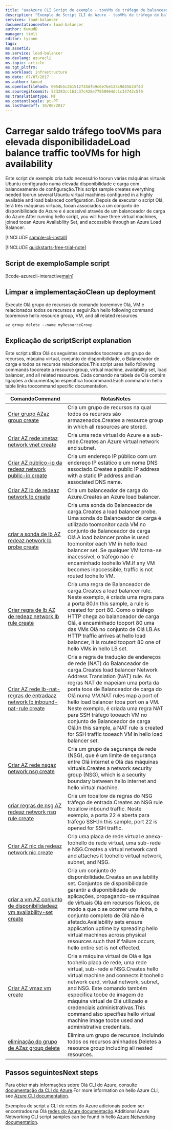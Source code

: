 ```yaml
---
title: "aaaAzure CLI Script de exemplo - tooVMs de tráfego de balanceamento de carga para elevada disponibilidade | Microsoft Docs"
description: "Exemplo de Script CLI do Azure - tooVMs de tráfego de balanceamento de carga para elevada disponibilidade"
services: load-balancer
documentationcenter: load-balancer
author: KumudD
manager: timlt
editor: tysonn
tags: 
ms.assetid: 
ms.service: load-balancer
ms.devlang: azurecli
ms.topic: article
ms.tgt_pltfrm: 
ms.workload: infrastructure
ms.date: 07/07/2017
ms.author: kumud
ms.openlocfilehash: 0954b5c261512724dfb9c6e7be123c9d45624f4d
ms.sourcegitcommit: 523283cc1b3c37c428e77850964dc1c33742c5f0
ms.translationtype: MT
ms.contentlocale: pt-PT
ms.lasthandoff: 10/06/2017
---
```

# <a name="load-balance-traffic-toovms-for-high-availability"></a><span data-ttu-id="df757-103">Carregar saldo tráfego tooVMs para elevada disponibilidade</span><span class="sxs-lookup"><span data-stu-id="df757-103">Load balance traffic tooVMs for high availability</span></span>

<span data-ttu-id="df757-104">Este script de exemplo cria tudo necessário toorun várias máquinas virtuais Ubuntu configurado numa elevada disponibilidade e carga com balanceamento de configuração.</span><span class="sxs-lookup"><span data-stu-id="df757-104">This script sample creates everything needed toorun several Ubuntu virtual machines configured in a highly available and load balanced configuration.</span></span> <span data-ttu-id="df757-105">Depois de executar o script Olá, terá três máquinas virtuais, tooan associados a um conjunto de disponibilidade do Azure e é acessível através de um balanceador de carga do Azure.</span><span class="sxs-lookup"><span data-stu-id="df757-105">After running hello script, you will have three virtual machines, joined tooan Azure Availability Set, and accessible through an Azure Load Balancer.</span></span> 

[!INCLUDE [sample-cli-install](../../../includes/sample-cli-install.md)]

[!INCLUDE [quickstarts-free-trial-note](../../../includes/quickstarts-free-trial-note.md)]

## <a name="sample-script"></a><span data-ttu-id="df757-106">Script de exemplo</span><span class="sxs-lookup"><span data-stu-id="df757-106">Sample script</span></span>

[!code-azurecli-interactive[main](../../../cli_scripts/virtual-machine/create-vm-nlb/create-vm-nlb.sh "Quick Create VM")]

## <a name="clean-up-deployment"></a><span data-ttu-id="df757-107">Limpar a implementação</span><span class="sxs-lookup"><span data-stu-id="df757-107">Clean up deployment</span></span> 

<span data-ttu-id="df757-108">Execute Olá grupo de recursos do comando tooremove Olá, VM e relacionados todos os recursos a seguir.</span><span class="sxs-lookup"><span data-stu-id="df757-108">Run hello following command tooremove hello resource group, VM, and all related resources.</span></span>

```azurecli
az group delete --name myResourceGroup
```

## <a name="script-explanation"></a><span data-ttu-id="df757-109">Explicação de script</span><span class="sxs-lookup"><span data-stu-id="df757-109">Script explanation</span></span>

<span data-ttu-id="df757-110">Este script utiliza Olá os seguintes comandos toocreate um grupo de recursos, máquina virtual, conjunto de disponibilidade, o Balanceador de carga e todos os recursos relacionados.</span><span class="sxs-lookup"><span data-stu-id="df757-110">This script uses hello following commands toocreate a resource group, virtual machine, availability set, load balancer, and all related resources.</span></span> <span data-ttu-id="df757-111">Cada comando na tabela de Olá contém ligações a documentação específica toocommand.</span><span class="sxs-lookup"><span data-stu-id="df757-111">Each command in hello table links toocommand specific documentation.</span></span>

| <span data-ttu-id="df757-112">Comando</span><span class="sxs-lookup"><span data-stu-id="df757-112">Command</span></span> | <span data-ttu-id="df757-113">Notas</span><span class="sxs-lookup"><span data-stu-id="df757-113">Notes</span></span> |
|---|---|
| [<span data-ttu-id="df757-114">Criar grupo AZ</span><span class="sxs-lookup"><span data-stu-id="df757-114">az group create</span></span>](https://docs.microsoft.com/cli/azure/group#create) | <span data-ttu-id="df757-115">Cria um grupo de recursos na qual todos os recursos são armazenados.</span><span class="sxs-lookup"><span data-stu-id="df757-115">Creates a resource group in which all resources are stored.</span></span> |
| [<span data-ttu-id="df757-116">Criar AZ rede vnet</span><span class="sxs-lookup"><span data-stu-id="df757-116">az network vnet create</span></span>](https://docs.microsoft.com/cli/azure/network/vnet#create) | <span data-ttu-id="df757-117">Cria uma rede virtual do Azure e a sub-rede.</span><span class="sxs-lookup"><span data-stu-id="df757-117">Creates an Azure virtual network and subnet.</span></span> |
| [<span data-ttu-id="df757-118">Criar AZ público-ip da rede</span><span class="sxs-lookup"><span data-stu-id="df757-118">az network public-ip create</span></span>](https://docs.microsoft.com/cli/azure/network/public-ip#create) | <span data-ttu-id="df757-119">Cria um endereço IP público com um endereço IP estático e um nome DNS associado.</span><span class="sxs-lookup"><span data-stu-id="df757-119">Creates a public IP address with a static IP address and an associated DNS name.</span></span> |
| [<span data-ttu-id="df757-120">Criar AZ lb de rede</span><span class="sxs-lookup"><span data-stu-id="df757-120">az network lb create</span></span>](https://docs.microsoft.com/cli/azure/network/lb#create) | <span data-ttu-id="df757-121">Cria um balanceador de carga do Azure.</span><span class="sxs-lookup"><span data-stu-id="df757-121">Creates an Azure load balancer.</span></span> |
| [<span data-ttu-id="df757-122">criar a sonda de lb AZ rede</span><span class="sxs-lookup"><span data-stu-id="df757-122">az network lb probe create</span></span>](https://docs.microsoft.com/cli/azure/network/lb/probe#create) | <span data-ttu-id="df757-123">Cria uma sonda do Balanceador de carga.</span><span class="sxs-lookup"><span data-stu-id="df757-123">Creates a load balancer probe.</span></span> <span data-ttu-id="df757-124">Uma sonda do Balanceador de carga é utilizado toomonitor cada VM no conjunto de Balanceador de carga Olá.</span><span class="sxs-lookup"><span data-stu-id="df757-124">A load balancer probe is used toomonitor each VM in hello load balancer set.</span></span> <span data-ttu-id="df757-125">Se qualquer VM torna-se inacessível, o tráfego não é encaminhado toohello VM.</span><span class="sxs-lookup"><span data-stu-id="df757-125">If any VM becomes inaccessible, traffic is not routed toohello VM.</span></span> |
| [<span data-ttu-id="df757-126">Criar regra de lb AZ de rede</span><span class="sxs-lookup"><span data-stu-id="df757-126">az network lb rule create</span></span>](https://docs.microsoft.com/cli/azure/network/lb/rule#create) | <span data-ttu-id="df757-127">Cria uma regra de Balanceador de carga.</span><span class="sxs-lookup"><span data-stu-id="df757-127">Creates a load balancer rule.</span></span> <span data-ttu-id="df757-128">Neste exemplo, é criada uma regra para a porta 80.</span><span class="sxs-lookup"><span data-stu-id="df757-128">In this sample, a rule is created for port 80.</span></span> <span data-ttu-id="df757-129">Como o tráfego HTTP chega ao balanceador de carga Olá, é encaminhado tooport 80 uma das VMs Olá no conjunto de Olá LB.</span><span class="sxs-lookup"><span data-stu-id="df757-129">As HTTP traffic arrives at hello load balancer, it is routed tooport 80 one of hello VMs in hello LB set.</span></span> |
| [<span data-ttu-id="df757-130">Criar AZ rede lb-nat-regras de entrada</span><span class="sxs-lookup"><span data-stu-id="df757-130">az network lb inbound-nat-rule create</span></span>](https://docs.microsoft.com/cli/azure/network/lb/inbound-nat-rule#create) | <span data-ttu-id="df757-131">Cria a regra de tradução de endereços de rede (NAT) do Balanceador de carga.</span><span class="sxs-lookup"><span data-stu-id="df757-131">Creates load balancer Network Address Translation (NAT) rule.</span></span>  <span data-ttu-id="df757-132">As regras NAT de mapeiam uma porta da porta tooa de Balanceador de carga do Olá numa VM.</span><span class="sxs-lookup"><span data-stu-id="df757-132">NAT rules map a port of hello load balancer tooa port on a VM.</span></span> <span data-ttu-id="df757-133">Neste exemplo, é criada uma regra NAT para SSH tráfego tooeach VM no conjunto de Balanceador de carga Olá.</span><span class="sxs-lookup"><span data-stu-id="df757-133">In this sample, a NAT rule is created for SSH traffic tooeach VM in hello load balancer set.</span></span>  |
| [<span data-ttu-id="df757-134">Criar AZ rede nsg</span><span class="sxs-lookup"><span data-stu-id="df757-134">az network nsg create</span></span>](https://docs.microsoft.com/cli/azure/network/nsg#create) | <span data-ttu-id="df757-135">Cria um grupo de segurança de rede (NSG), que é um limite de segurança entre Olá internet e Olá das máquinas virtuais.</span><span class="sxs-lookup"><span data-stu-id="df757-135">Creates a network security group (NSG), which is a security boundary between hello internet and hello virtual machine.</span></span> |
| [<span data-ttu-id="df757-136">criar regras de nsg AZ rede</span><span class="sxs-lookup"><span data-stu-id="df757-136">az network nsg rule create</span></span>](https://docs.microsoft.com/cli/azure/network/nsg/rule#create) | <span data-ttu-id="df757-137">Cria um tooallow de regras do NSG tráfego de entrada.</span><span class="sxs-lookup"><span data-stu-id="df757-137">Creates an NSG rule tooallow inbound traffic.</span></span> <span data-ttu-id="df757-138">Neste exemplo, a porta 22 é aberta para tráfego SSH.</span><span class="sxs-lookup"><span data-stu-id="df757-138">In this sample, port 22 is opened for SSH traffic.</span></span> |
| [<span data-ttu-id="df757-139">Criar AZ nic da rede</span><span class="sxs-lookup"><span data-stu-id="df757-139">az network nic create</span></span>](https://docs.microsoft.com/cli/azure/network/nic#create) | <span data-ttu-id="df757-140">Cria uma placa de rede virtual e anexa-toohello de rede virtual, uma sub-rede e NSG.</span><span class="sxs-lookup"><span data-stu-id="df757-140">Creates a virtual network card and attaches it toohello virtual network, subnet, and NSG.</span></span> |
| [<span data-ttu-id="df757-141">criar a vm AZ conjunto de disponibilidade</span><span class="sxs-lookup"><span data-stu-id="df757-141">az vm availability-set create</span></span>](https://docs.microsoft.com/cli/azure/network/lb/rule#create) | <span data-ttu-id="df757-142">Cria um conjunto de disponibilidade.</span><span class="sxs-lookup"><span data-stu-id="df757-142">Creates an availability set.</span></span> <span data-ttu-id="df757-143">Conjuntos de disponibilidade garantir a disponibilidade de aplicações, propagando-se máquinas de virtuais Olá em recursos físicos, de modo a que o se ocorrer uma falha, o conjunto completo de Olá não é afetado.</span><span class="sxs-lookup"><span data-stu-id="df757-143">Availability sets ensure application uptime by spreading hello virtual machines across physical resources such that if failure occurs, hello entire set is not effected.</span></span> |
| [<span data-ttu-id="df757-144">Criar AZ vm</span><span class="sxs-lookup"><span data-stu-id="df757-144">az vm create</span></span>](/cli/azure/vm#create) | <span data-ttu-id="df757-145">Cria a máquina virtual de Olá e liga toohello placa de rede, uma rede virtual, sub-rede e NSG.</span><span class="sxs-lookup"><span data-stu-id="df757-145">Creates hello virtual machine and connects it toohello network card, virtual network, subnet, and NSG.</span></span> <span data-ttu-id="df757-146">Este comando também especifica toobe de imagem de máquina virtual de Olá utilizado e credenciais administrativas.</span><span class="sxs-lookup"><span data-stu-id="df757-146">This command also specifies hello virtual machine image toobe used and administrative credentials.</span></span>  |
| [<span data-ttu-id="df757-147">eliminação do grupo de AZ</span><span class="sxs-lookup"><span data-stu-id="df757-147">az group delete</span></span>](https://docs.microsoft.com/cli/azure/vm/extension#set) | <span data-ttu-id="df757-148">Elimina um grupo de recursos, incluindo todos os recursos aninhados.</span><span class="sxs-lookup"><span data-stu-id="df757-148">Deletes a resource group including all nested resources.</span></span> |

## <a name="next-steps"></a><span data-ttu-id="df757-149">Passos seguintes</span><span class="sxs-lookup"><span data-stu-id="df757-149">Next steps</span></span>

<span data-ttu-id="df757-150">Para obter mais informações sobre Olá CLI do Azure, consulte [documentação da CLI do Azure](https://docs.microsoft.com/cli/azure/overview).</span><span class="sxs-lookup"><span data-stu-id="df757-150">For more information on hello Azure CLI, see [Azure CLI documentation](https://docs.microsoft.com/cli/azure/overview).</span></span>

<span data-ttu-id="df757-151">Exemplos de script a CLI de redes do Azure adicionais podem ser encontrados na Olá [redes do Azure documentação](../cli-samples.md).</span><span class="sxs-lookup"><span data-stu-id="df757-151">Additional Azure Networking CLI script samples can be found in hello [Azure Networking documentation](../cli-samples.md).</span></span>
